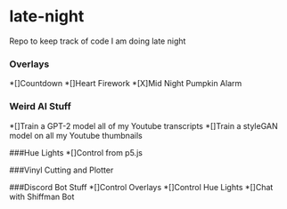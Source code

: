 # late-night

Repo to keep track of code I am doing late night

### Overlays
*[]Countdown
*[]Heart Firework
*[X]Mid Night Pumpkin Alarm

### Weird AI Stuff
*[]Train a GPT-2 model all of my Youtube transcripts
*[]Train a styleGAN model on all my Youtube thumbnails

###Hue Lights
*[]Control from p5.js

###Vinyl Cutting and Plotter

###Discord Bot Stuff
*[]Control Overlays
*[]Control Hue Lights
*[]Chat with Shiffman Bot
